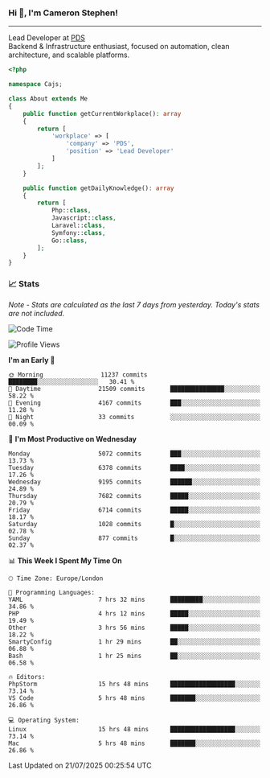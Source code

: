### Hi 👋, I'm Cameron Stephen!

---

Lead Developer at [PDS](https://prindatasolutions.co.uk)  
Backend & Infrastructure enthusiast, focused on automation, clean architecture, and scalable platforms.


```php
<?php

namespace Cajs;

class About extends Me
{
    public function getCurrentWorkplace(): array
    {
        return [
            'workplace' => [
                'company' => 'PDS',
                'position' => 'Lead Developer'
            ]
        ];
    }

    public function getDailyKnowledge(): array
    {
        return [
            Php::class,
            Javascript::class,
            Laravel::class,
            Symfony::class,
            Go::class,
        ];
    }
}
```

### 📈 Stats
<p><em>Note - Stats are calculated as the last 7 days from yesterday. Today's stats are not included.</em></p>


<!--START_SECTION:waka-->
![Code Time](http://img.shields.io/badge/Code%20Time-4%2C585%20hrs%2049%20mins-blue)

![Profile Views](http://img.shields.io/badge/Profile%20Views-0-blue)

**I'm an Early 🐤** 

```text
🌞 Morning                11237 commits       ████████░░░░░░░░░░░░░░░░░   30.41 % 
🌆 Daytime                21509 commits       ███████████████░░░░░░░░░░   58.22 % 
🌃 Evening                4167 commits        ███░░░░░░░░░░░░░░░░░░░░░░   11.28 % 
🌙 Night                  33 commits          ░░░░░░░░░░░░░░░░░░░░░░░░░   00.09 % 
```
📅 **I'm Most Productive on Wednesday** 

```text
Monday                   5072 commits        ███░░░░░░░░░░░░░░░░░░░░░░   13.73 % 
Tuesday                  6378 commits        ████░░░░░░░░░░░░░░░░░░░░░   17.26 % 
Wednesday                9195 commits        ██████░░░░░░░░░░░░░░░░░░░   24.89 % 
Thursday                 7682 commits        █████░░░░░░░░░░░░░░░░░░░░   20.79 % 
Friday                   6714 commits        █████░░░░░░░░░░░░░░░░░░░░   18.17 % 
Saturday                 1028 commits        █░░░░░░░░░░░░░░░░░░░░░░░░   02.78 % 
Sunday                   877 commits         █░░░░░░░░░░░░░░░░░░░░░░░░   02.37 % 
```


📊 **This Week I Spent My Time On** 

```text
🕑︎ Time Zone: Europe/London

💬 Programming Languages: 
YAML                     7 hrs 32 mins       █████████░░░░░░░░░░░░░░░░   34.86 % 
PHP                      4 hrs 12 mins       █████░░░░░░░░░░░░░░░░░░░░   19.49 % 
Other                    3 hrs 56 mins       █████░░░░░░░░░░░░░░░░░░░░   18.22 % 
SmartyConfig             1 hr 29 mins        ██░░░░░░░░░░░░░░░░░░░░░░░   06.88 % 
Bash                     1 hr 25 mins        ██░░░░░░░░░░░░░░░░░░░░░░░   06.58 % 

🔥 Editors: 
PhpStorm                 15 hrs 48 mins      ██████████████████░░░░░░░   73.14 % 
VS Code                  5 hrs 48 mins       ███████░░░░░░░░░░░░░░░░░░   26.86 % 

💻 Operating System: 
Linux                    15 hrs 48 mins      ██████████████████░░░░░░░   73.14 % 
Mac                      5 hrs 48 mins       ███████░░░░░░░░░░░░░░░░░░   26.86 % 
```


 Last Updated on 21/07/2025 00:25:54 UTC
<!--END_SECTION:waka-->
